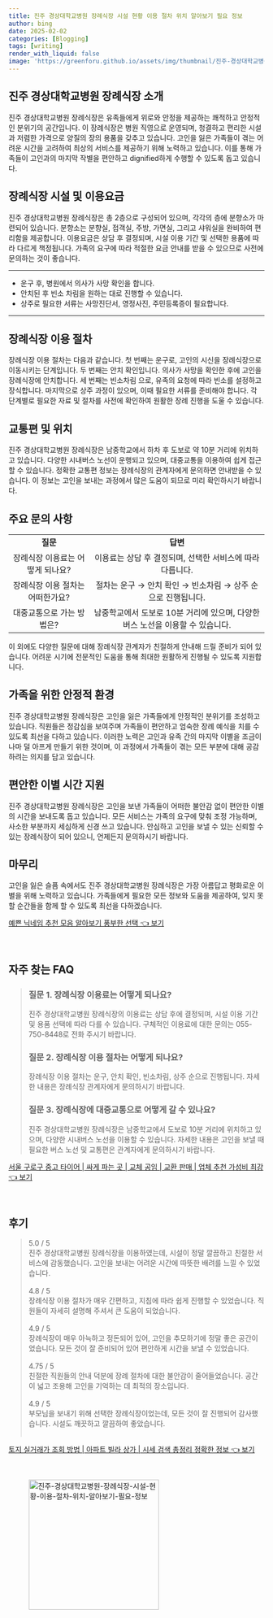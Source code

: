 ```yaml
---
title: 진주 경상대학교병원 장례식장 시설 현황 이용 절차 위치 알아보기 필요 정보
author: bing
date: 2025-02-02
categories: [Blogging]
tags: [writing]
render_with_liquid: false
image: 'https://greenforu.github.io/assets/img/thumbnail/진주-경상대학교병원-장례식장-시설-현황-이용-절차-위치-알아보기-필요-정보.webp'
---
```



<h2 id='진주_경상대학교병원_장례식장_소개'>진주 경상대학교병원 장례식장 소개</h2>

<p>진주 경상대학교병원 장례식장은 유족들에게 위로와 안정을 제공하는 쾌적하고 안정적인 분위기의 공간입니다. 이 장례식장은 병원 직영으로 운영되며, 청결하고 편리한 시설과 저렴한 가격으로 양질의 장의 용품을 갖추고 있습니다. 고인을 잃은 가족들이 겪는 어려운 시간을 고려하여 최상의 서비스를 제공하기 위해 노력하고 있습니다. 이를 통해 가족들이 고인과의 마지막 작별을 편안하고 dignified하게 수행할 수 있도록 돕고 있습니다.</p>

<h2 id='장례식장_시설_및_이용요금'>장례식장 시설 및 이용요금</h2>

<p>진주 경상대학교병원 장례식장은 총 2층으로 구성되어 있으며, 각각의 층에 분향소가 마련되어 있습니다. 분향소는 분향실, 접객실, 주방, 가면실, 그리고 샤워실을 완비하여 편리함을 제공합니다. 이용요금은 상담 후 결정되며, 시설 이용 기간 및 선택한 용품에 따라 다르게 책정됩니다. 가족의 요구에 따라 적절한 요금 안내를 받을 수 있으므로 사전에 문의하는 것이 좋습니다.</p>

<hr />

<ul>
    <li>운구 후, 병원에서 의사가 사망 확인을 합니다.</li>
    <li>안치된 후 빈소 차림을 원하는 대로 진행할 수 있습니다.</li>
    <li>상주로 필요한 서류는 사망진단서, 영정사진, 주민등록증이 필요합니다.</li>
</ul>

<hr />

<h2 id='장례식장_이용_절차'>장례식장 이용 절차</h2>

<p>장례식장 이용 절차는 다음과 같습니다. 첫 번째는 운구로, 고인의 시신을 장례식장으로 이동시키는 단계입니다. 두 번째는 안치 확인입니다. 의사가 사망을 확인한 후에 고인을 장례식장에 안치합니다. 세 번째는 빈소차림
으로, 유족의 요청에 따라 빈소를 설정하고 장식합니다. 마지막으로 상주 과정이 있으며, 이때 필요한 서류를 준비해야 합니다. 각 단계별로 필요한 자료 및 절차를 사전에 확인하여 원활한 장례 진행을 도울 수 있습니다.</p>

<h2 id='교통편_및_위치'>교통편 및 위치</h2>

<p>진주 경상대학교병원 장례식장은 남중학교에서 하차 후 도보로 약 10분 거리에 위치하고 있습니다. 다양한 시내버스 노선이 운행되고 있으며, 대중교통을 이용하여 쉽게 접근할 수 있습니다. 정확한 교통편 정보는 장례식장의 관계자에게 문의하면 안내받을 수 있습니다. 이 정보는 고인을 보내는 과정에서 많은 도움이 되므로 미리 확인하시기 바랍니다.</p>

<h2 id='주요_문의_사항'>주요 문의 사항</h2>

<table>
    <tr>
        <td style="text-align: center; height: 17px;"><b>질문</b></td>
        <td style="text-align: center; height: 17px;"><b>답변</b></td>
    </tr>
    <tr>
        <td style="text-align: center; height: 17px;">장례식장 이용료는 어떻게 되나요?</td>
        <td style="text-align: center; height: 17px;">이용료는 상담 후 결정되며, 선택한 서비스에 따라 다릅니다.</td>
    </tr>
    <tr>
        <td style="text-align: center; height: 17px;">장례식장 이용 절차는 어떠한가요?</td>
        <td style="text-align: center; height: 17px;">절차는 운구 → 안치 확인 → 빈소차림 → 상주 순으로 진행됩니다.</td>
    </tr>
    <tr>
        <td style="text-align: center; height: 17px;">대중교통으로 가는 방법은?</td>
        <td style="text-align: center; height: 17px;">남중학교에서 도보로 10분 거리에 있으며, 다양한 버스 노선을 이용할 수 있습니다.</td>
    </tr>
</table>

<p>이 외에도 다양한 질문에 대해 장례식장 관계자가 친절하게 안내해 드릴 준비가 되어 있습니다. 어려운 시기에 전문적인 도움을 통해 최대한 원활하게 진행될 수 있도록 지원합니다.</p>

<h2 id='가족을_위한_안정적_환경'>가족을 위한 안정적 환경</h2>

<p>진주 경상대학교병원 장례식장은 고인을 잃은 가족들에게 안정적인 분위기를 조성하고 있습니다. 직원들은 정감심을 보여주며 가족들이 편안하고 엄숙한 장례 예식을 치를 수 있도록 최선을 다하고 있습니다. 이러한 노력은 고인과 유족 간의 마지막 이별을 조금이나마 덜 아프게 만들기 위한 것이며, 이 과정에서 가족들이 겪는 모든 부분에 대해 공감하려는 의지를 담고 있습니다.</p>

<h2 id='편안한_이별_시간_지원'>편안한 이별 시간 지원</h2>

<p>진주 경상대학교병원 장례식장은 고인을 보낸 가족들이 어떠한 불안감 없이 편안한 이별의 시간을 보내도록 돕고 있습니다. 모든 서비스는 가족의 요구에 맞춰 조정 가능하며, 사소한 부분까지 세심하게 신경 쓰고 있습니다. 안심하고 고인을 보낼 수 있는 신뢰할 수 있는 장례식장이 되어 있으니, 언제든지 문의하시기 바랍니다.</p>

<h2 id='마무리'>마무리</h2>

<p>고인을 잃은 슬픔 속에서도 진주 경상대학교병원 장례식장은 가장 아름답고 평화로운 이별을 위해 노력하고 있습니다. 가족들에게 필요한 모든 정보와 도움을 제공하여, 잊지 못할 순간들을 함께 할 수 있도록 최선을 다하겠습니다.</p>


<p><a class="click-button" title="예쁜 닉네임 추천 모음 알아보기 풍부한 선택" href="https://greenforu.github.io/posts/%EC%98%88%EC%81%9C-%EB%8B%89%EB%84%A4%EC%9E%84-%EC%B6%94%EC%B2%9C-%EB%AA%A8%EC%9D%8C-%EC%95%8C%EC%95%84%EB%B3%B4%EA%B8%B0-%ED%92%8D%EB%B6%80%ED%95%9C-%EC%84%A0%ED%83%9D/" rel="dofollow">예쁜 닉네임 추천 모음 알아보기 풍부한 선택 👈 보기</a></p><br>
<h2 id='자주_찾는_FAQ'>자주 찾는 FAQ</h2>
<div itemscope="" itemtype="https://schema.org/FAQPage"> 
<blockquote> 
<div itemscope="" itemprop="mainEntity" itemtype="https://schema.org/Question"> 
<h3 itemprop="name">질문 1. 장례식장 이용료는 어떻게 되나요?</h3> 
<div itemscope="" itemprop="acceptedAnswer" itemtype="https://schema.org/Answer"> 
<span itemprop="text"> 
<p>진주 경상대학교병원 장례식장의 이용료는 상담 후에 결정되며, 시설 이용 기간 및 용품 선택에 따라 다를 수 있습니다. 구체적인 이용료에 대한 문의는 055-750-8448로 전화 주시기 바랍니다.</p> 
</span> 
</div> 
</div> 

<div itemscope="" itemprop="mainEntity" itemtype="https://schema.org/Question"> 
<h3 itemprop="name">질문 2. 장례식장 이용 절차는 어떻게 되나요?</h3> 
<div itemscope="" itemprop="acceptedAnswer" itemtype="https://schema.org/Answer"> 
<span itemprop="text"> 
<p>장례식장 이용 절차는 운구, 안치 확인, 빈소차림, 상주 순으로 진행됩니다. 자세한 내용은 장례식장 관계자에게 문의하시기 바랍니다.</p> 
</span> 
</div> 
</div> 

<div itemscope="" itemprop="mainEntity" itemtype="https://schema.org/Question"> 
<h3 itemprop="name">질문 3. 장례식장에 대중교통으로 어떻게 갈 수 있나요?</h3> 
<div itemscope="" itemprop="acceptedAnswer" itemtype="https://schema.org/Answer"> 
<span itemprop="text"> 
<p>진주 경상대학교병원 장례식장은 남중학교에서 도보로 10분 거리에 위치하고 있으며, 다양한 시내버스 노선을 이용할 수 있습니다. 자세한 내용은 고인을 보낼 때 필요한 버스 노선 및 교통편은 관계자에게 문의하시기 바랍니다.</p> 
</span> 
</div> 
</div> 
</blockquote> 
</div>
<p><a class="click-button" title="서울 구로구 중고 타이어 | 싸게 파는 곳 | 교체 공임 | 교환 판매 | 업체 추천 가성비 최강" href="https://greenforu.github.io/posts/%EC%84%9C%EC%9A%B8-%EA%B5%AC%EB%A1%9C%EA%B5%AC-%EC%A4%91%EA%B3%A0-%ED%83%80%EC%9D%B4%EC%96%B4-%EC%8B%B8%EA%B2%8C-%ED%8C%8C%EB%8A%94-%EA%B3%B3-%EA%B5%90%EC%B2%B4-%EA%B3%B5%EC%9E%84-%EA%B5%90%ED%99%98-%ED%8C%90%EB%A7%A4-%EC%97%85%EC%B2%B4-%EC%B6%94%EC%B2%9C-%EA%B0%80%EC%84%B1%EB%B9%84-%EC%B5%9C%EA%B0%95/" rel="dofollow">서울 구로구 중고 타이어 | 싸게 파는 곳 | 교체 공임 | 교환 판매 | 업체 추천 가성비 최강 👈 보기</a></p><br>
<h2 id='후기'>후기</h2>
<div itemscope itemtype="https://schema.org/Product">
  <blockquote>
  <div itemprop="review" itemscope itemtype="https://schema.org/Review">
      <div itemprop="reviewRating" itemscope itemtype="https://schema.org/Rating"> <span itemprop="ratingValue">5.0</span> / <span itemprop="bestRating">5</span> </div>
      <span itemprop="reviewBody">진주 경상대학교병원 장례식장을 이용하였는데, 시설이 정말 깔끔하고 친절한 서비스에 감동했습니다. 고인을 보내는 어려운 시간에 따뜻한 배려를 느낄 수 있었습니다.</span>
  </div>
  <br>
  <div itemprop="review" itemscope itemtype="https://schema.org/Review">
      <div itemprop="reviewRating" itemscope itemtype="https://schema.org/Rating"> <span itemprop="ratingValue">4.8</span> / <span itemprop="bestRating">5</span> </div>
      <span itemprop="reviewBody">장례식장 이용 절차가 매우 간편하고, 지침에 따라 쉽게 진행할 수 있었습니다. 직원들이 자세히 설명해 주셔서 큰 도움이 되었습니다.</span>
  </div>
  <br>
  <div itemprop="review" itemscope itemtype="https://schema.org/Review">
      <div itemprop="reviewRating" itemscope itemtype="https://schema.org/Rating"> <span itemprop="ratingValue">4.9</span> / <span itemprop="bestRating">5</span> </div>
      <span itemprop="reviewBody">장례식장이 매우 아늑하고 정돈되어 있어, 고인을 추모하기에 정말 좋은 공간이었습니다. 모든 것이 잘 준비되어 있어 편안하게 시간을 보낼 수 있었습니다.</span>
  </div>
  <br>
  <div itemprop="review" itemscope itemtype="https://schema.org/Review">
      <div itemprop="reviewRating" itemscope itemtype="https://schema.org/Rating"> <span itemprop="ratingValue">4.75</span> / <span itemprop="bestRating">5</span> </div>
      <span itemprop="reviewBody">친절한 직원들의 안내 덕분에 장례 절차에 대한 불안감이 줄어들었습니다. 공간이 넓고 조용해 고인을 기억하는 데 최적의 장소입니다.</span>
  </div>
  <br>
  <div itemprop="review" itemscope itemtype="https://schema.org/Review">
      <div itemprop="reviewRating" itemscope itemtype="https://schema.org/Rating"> <span itemprop="ratingValue">4.9</span> / <span itemprop="bestRating">5</span> </div>
      <span itemprop="reviewBody">부모님을 보내기 위해 선택한 장례식장이었는데, 모든 것이 잘 진행되어 감사했습니다. 시설도 깨끗하고 깔끔하여 좋았습니다.</span>
  </div>
  <br>
  </blockquote>
</div>
<p><a class="click-button" title="토지 실거래가 조회 방법 | 아파트 빌라 상가 | 시세 검색 총정리 정확한 정보" href="https://greenforu.github.io/posts/%ED%86%A0%EC%A7%80-%EC%8B%A4%EA%B1%B0%EB%9E%98%EA%B0%80-%EC%A1%B0%ED%9A%8C-%EB%B0%A9%EB%B2%95-%EC%95%84%ED%8C%8C%ED%8A%B8-%EB%B9%8C%EB%9D%BC-%EC%83%81%EA%B0%80-%EC%8B%9C%EC%84%B8-%EA%B2%80%EC%83%89-%EC%B4%9D%EC%A0%95%EB%A6%AC-%EC%A0%95%ED%99%95%ED%95%9C-%EC%A0%95%EB%B3%B4/" rel="dofollow">토지 실거래가 조회 방법 | 아파트 빌라 상가 | 시세 검색 총정리 정확한 정보 👈 보기</a></p><br>
<figure class="image"><img src="https://greenforu.github.io/assets/img/thumbnail/진주-경상대학교병원-장례식장-시설-현황-이용-절차-위치-알아보기-필요-정보.webp" alt="진주-경상대학교병원-장례식장-시설-현황-이용-절차-위치-알아보기-필요-정보" width="256" height="256"></figure>